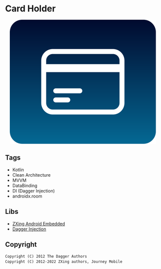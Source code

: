 # Card Holder

<p align="center">
  <img  src="static/ic_app.svg" alt="Vector">
</p>



## Tags

- Kotlin
- Clean Architecture
- MVVM
- DataBinding
- DI (Dagger Injection)
- androidx.room

## Libs

- [ZXing Android Embedded][1]
- [Dagger Injection][3]

## Copyright

[//]: # (Licensed under the [Apache License 2.0][2])

```xml
Copyright (C) 2012 The Dagger Authors
Copyright (C) 2012-2022 ZXing authors, Journey Mobile
```

[1]: https://github.com/journeyapps/zxing-android-embedded
[2]: http://www.apache.org/licenses/LICENSE-2.0
[3]: https://github.com/google/dagger

